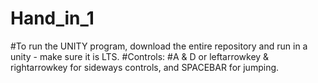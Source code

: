 # Hand_in_1
#To run the UNITY program, download the entire repository and run in a unity - make sure it is LTS.
#Controls:
#A & D or leftarrowkey & rightarrowkey for sideways controls, and SPACEBAR for jumping.
